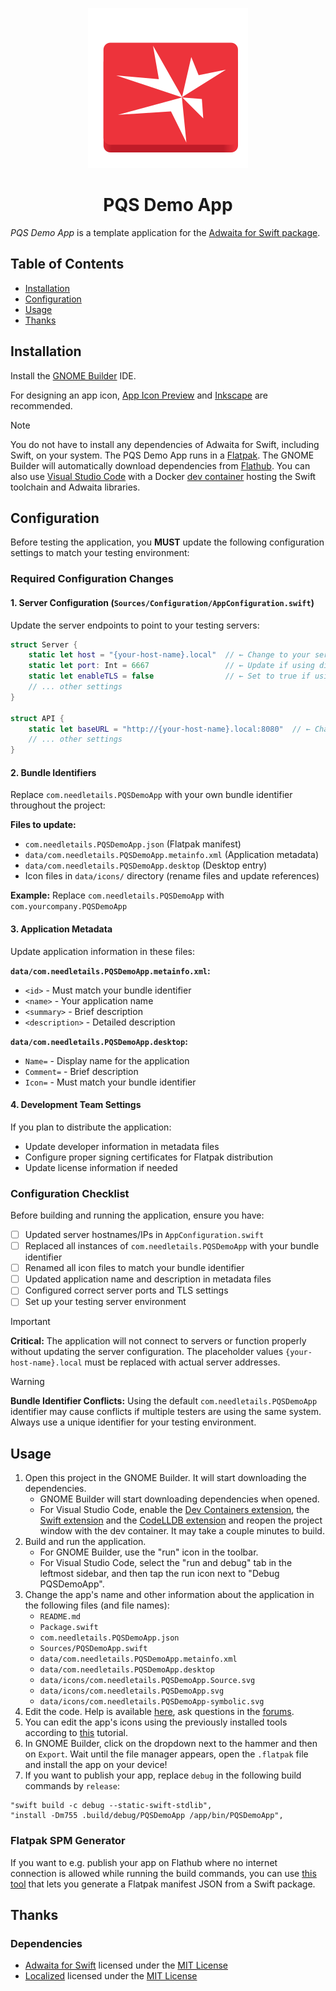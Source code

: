 <p align="center">
  <img width="256" alt="PQS Demo App Icon" src="data/icons/com.needletails.PQSDemoApp.svg">
  <h1 align="center">PQS Demo App</h1>
</p>

_PQS Demo App_ is a template application for the [Adwaita for Swift package](https://adwaita-swift.aparoksha.dev/documentation/adwaita/).

## Table of Contents

- [Installation](#Installation)
- [Configuration](#Configuration)
- [Usage](#Usage)
- [Thanks](#Thanks)

## Installation

Install the [GNOME Builder](https://flathub.org/apps/org.gnome.Builder) IDE.

For designing an app icon, [App Icon Preview](https://flathub.org/apps/org.gnome.design.AppIconPreview) and [Inkscape](https://flathub.org/apps/org.inkscape.Inkscape) are recommended.

> [!NOTE]
> You do not have to install any dependencies of Adwaita for Swift, including Swift, on your system.
> The PQS Demo App runs in a [Flatpak](https://flatpak.org/).
> The GNOME Builder will automatically download dependencies from [Flathub](https://flathub.org).
> You can also use [Visual Studio Code](https://code.visualstudio.com/) with a Docker [dev container](https://code.visualstudio.com/docs/devcontainers/containers) hosting the Swift toolchain and Adwaita libraries.

## Configuration

Before testing the application, you **MUST** update the following configuration settings to match your testing environment:

### Required Configuration Changes

#### 1. Server Configuration (`Sources/Configuration/AppConfiguration.swift`)
Update the server endpoints to point to your testing servers:

```swift
struct Server {
    static let host = "{your-host-name}.local"  // ← Change to your server hostname/IP
    static let port: Int = 6667                 // ← Update if using different port
    static let enableTLS = false                // ← Set to true if using TLS
    // ... other settings
}

struct API {
    static let baseURL = "http://{your-host-name}.local:8080"  // ← Change to your API server
    // ... other settings
}
```

#### 2. Bundle Identifiers
Replace `com.needletails.PQSDemoApp` with your own bundle identifier throughout the project:

**Files to update:**
- `com.needletails.PQSDemoApp.json` (Flatpak manifest)
- `data/com.needletails.PQSDemoApp.metainfo.xml` (Application metadata)
- `data/com.needletails.PQSDemoApp.desktop` (Desktop entry)
- Icon files in `data/icons/` directory (rename files and update references)

**Example:** Replace `com.needletails.PQSDemoApp` with `com.yourcompany.PQSDemoApp`

#### 3. Application Metadata
Update application information in these files:

**`data/com.needletails.PQSDemoApp.metainfo.xml`:**
- `<id>` - Must match your bundle identifier
- `<name>` - Your application name
- `<summary>` - Brief description
- `<description>` - Detailed description

**`data/com.needletails.PQSDemoApp.desktop`:**
- `Name=` - Display name for the application
- `Comment=` - Brief description
- `Icon=` - Must match your bundle identifier

#### 4. Development Team Settings
If you plan to distribute the application:
- Update developer information in metadata files
- Configure proper signing certificates for Flatpak distribution
- Update license information if needed

### Configuration Checklist

Before building and running the application, ensure you have:

- [ ] Updated server hostnames/IPs in `AppConfiguration.swift`
- [ ] Replaced all instances of `com.needletails.PQSDemoApp` with your bundle identifier
- [ ] Renamed all icon files to match your bundle identifier
- [ ] Updated application name and description in metadata files
- [ ] Configured correct server ports and TLS settings
- [ ] Set up your testing server environment

> [!IMPORTANT]
> **Critical:** The application will not connect to servers or function properly without updating the server configuration. The placeholder values `{your-host-name}.local` must be replaced with actual server addresses.

> [!WARNING]
> **Bundle Identifier Conflicts:** Using the default `com.needletails.PQSDemoApp` identifier may cause conflicts if multiple testers are using the same system. Always use a unique identifier for your testing environment.

## Usage

1. Open this project in the GNOME Builder. It will start downloading the dependencies.
    - GNOME Builder will start downloading dependencies when opened.
    - For Visual Studio Code, enable the [Dev Containers extension](https://marketplace.visualstudio.com/items?itemName=ms-vscode-remote.remote-containers), the [Swift extension](https://marketplace.visualstudio.com/items?itemName=sswg.swift-lang) and the [CodeLLDB extension](https://marketplace.visualstudio.com/items?itemName=vadimcn.vscode-lldb) and reopen the project window with the dev container. It may take a couple minutes to build.
2. Build and run the application.
    - For GNOME Builder, use the "run" icon in the toolbar.
    - For Visual Studio Code, select the "run and debug" tab in the leftmost sidebar, and then tap the run icon next to "Debug PQSDemoApp".
3. Change the app's name and other information about the application in the following files (and file names):
    - `README.md`
    - `Package.swift`
    - `com.needletails.PQSDemoApp.json`
    - `Sources/PQSDemoApp.swift`
    - `data/com.needletails.PQSDemoApp.metainfo.xml`
    - `data/com.needletails.PQSDemoApp.desktop`
    - `data/icons/com.needletails.PQSDemoApp.Source.svg`
    - `data/icons/com.needletails.PQSDemoApp.svg`
    - `data/icons/com.needletails.PQSDemoApp-symbolic.svg`
4. Edit the code. Help is available [here](https://adwaita-swift.aparoksha.dev/), ask questions in the [forums](https://forums.aparoksha.dev/).
5. You can edit the app's icons using the previously installed tools according to [this](https://blogs.gnome.org/tbernard/2019/12/30/designing-an-icon-for-your-app/) tutorial.
6. In GNOME Builder, click on the dropdown next to the hammer and then on `Export`. Wait until the file manager appears, open the `.flatpak` file and install the app on your device!
7. If you want to publish your app, replace `debug` in the following build commands by `release`:
```
"swift build -c debug --static-swift-stdlib",
"install -Dm755 .build/debug/PQSDemoApp /app/bin/PQSDemoApp",
```

### Flatpak SPM Generator

If you want to e.g. publish your app on Flathub where no internet connection is allowed while running the build commands,
you can use [this tool](https://github.com/flatpak/flatpak-builder-tools/tree/master/spm) that lets you generate a Flatpak manifest JSON from a Swift package.

## Thanks

### Dependencies
- [Adwaita for Swift](https://git.aparoksha.dev/aparoksha/adwaita-swift) licensed under the [MIT License](https://git.aparoksha.dev/aparoksha/adwaita-swift/src/branch/main/LICENSE.md)
- [Localized](https://git.aparoksha.dev/aparoksha/localized) licensed under the [MIT License](https://git.aparoksha.dev/aparoksha/localized/src/branch/main/LICENSE.md)
